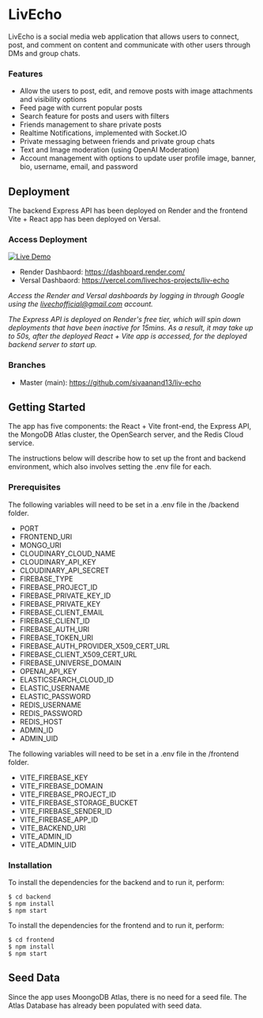 # LivEcho

LivEcho is a social media web application that allows users to connect, post, and comment on content and communicate with other users through DMs and group chats.

### Features
- Allow the users to post, edit, and remove posts with image attachments and visibility options
- Feed page with current popular posts
- Search feature for posts and users with filters
- Friends management to share private posts
- Realtime Notifications, implemented with Socket.IO
- Private messaging between friends and private group chats
- Text and Image moderation (using OpenAI Moderation)
- Account management with options to update user profile image, banner, bio, username, email, and password


## Deployment

The backend Express API has been deployed on Render and the frontend Vite + React app has been deployed on Versal.

### Access Deployment

[![Live Demo](https://img.shields.io/badge/Live%20Demo-Click%20Here-green?style=for-the-badge&logo=vercel)](https://liv-echo.vercel.app/)

- Render Dashbaord: https://dashboard.render.com/
- Versal Dashbaord: https://vercel.com/livechos-projects/liv-echo

_Access the Render and Versal dashboards by logging in through Google using the livechofficial@gmail.com account._

_The Express API is deployed on Render's free tier, which will spin down deployments that have been inactive for 15mins. As a result, it may take up to 50s, after the deployed React + Vite app is accessed, for the deployed backend server to start up._

### Branches

- Master (main): https://github.com/sivaanand13/liv-echo

## Getting Started

The app has five components: the React + Vite front-end, the Express API, the MongoDB Atlas cluster, the OpenSearch server, and the Redis Cloud service.

The instructions below will describe how to set up the front and backend environment, which also involves setting the .env file for each.

### Prerequisites

The following variables will need to be set in a .env file in the /backend folder.

- PORT
- FRONTEND_URI
- MONGO_URI
- CLOUDINARY_CLOUD_NAME
- CLOUDINARY_API_KEY
- CLOUDINARY_API_SECRET
- FIREBASE_TYPE
- FIREBASE_PROJECT_ID
- FIREBASE_PRIVATE_KEY_ID
- FIREBASE_PRIVATE_KEY
- FIREBASE_CLIENT_EMAIL
- FIREBASE_CLIENT_ID
- FIREBASE_AUTH_URI
- FIREBASE_TOKEN_URI
- FIREBASE_AUTH_PROVIDER_X509_CERT_URL
- FIREBASE_CLIENT_X509_CERT_URL
- FIREBASE_UNIVERSE_DOMAIN
- OPENAI_API_KEY
- ELASTICSEARCH_CLOUD_ID
- ELASTIC_USERNAME
- ELASTIC_PASSWORD
- REDIS_USERNAME
- REDIS_PASSWORD
- REDIS_HOST
- ADMIN_ID
- ADMIN_UID

The following variables will need to be set in a .env file in the /frontend folder.

- VITE_FIREBASE_KEY
- VITE_FIREBASE_DOMAIN
- VITE_FIREBASE_PROJECT_ID
- VITE_FIREBASE_STORAGE_BUCKET
- VITE_FIREBASE_SENDER_ID
- VITE_FIREBASE_APP_ID
- VITE_BACKEND_URI
- VITE_ADMIN_ID
- VITE_ADMIN_UID

### Installation

To install the dependencies for the backend and to run it, perform:

```
$ cd backend
$ npm install
$ npm start
```

To install the dependencies for the frontend and to run it, perform:

```
$ cd frontend
$ npm install
$ npm start
```

## Seed Data

Since the app uses MoongoDB Atlas, there is no need for a seed file. The Atlas Database has already been populated with seed data.
